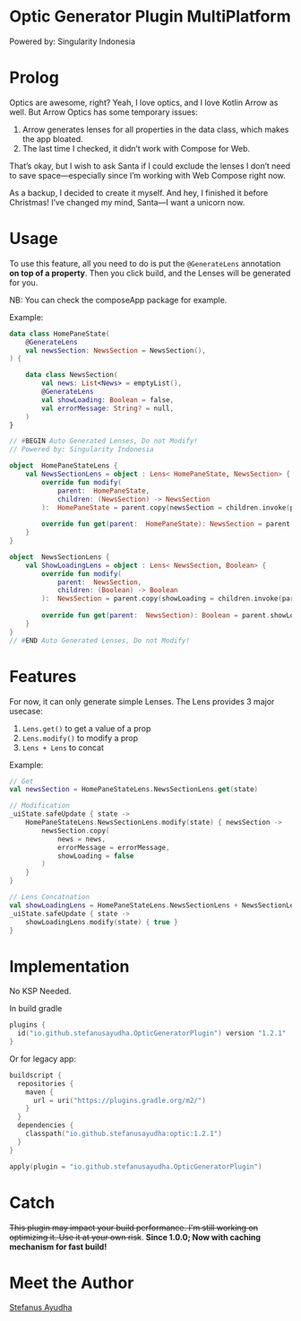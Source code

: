 # Optic Generator Plugin MultiPlatform
Powered by: Singularity Indonesia

# Prolog
Optics are awesome, right? Yeah, I love optics, and I love Kotlin Arrow as well.
But Arrow Optics has some temporary issues:

1. Arrow generates lenses for all properties in the data class, which makes the app bloated.
2. The last time I checked, it didn’t work with Compose for Web.

That’s okay, but I wish to ask Santa if I could exclude the lenses I don’t need to save space—especially since I’m working with Web Compose right now.

As a backup, I decided to create it myself. And hey, I finished it before Christmas! I’ve changed my mind, Santa—I want a unicorn now.

# Usage
To use this feature, all you need to do is put the `@GenerateLens` annotation **on top of a property**.
Then you click build, and the Lenses will be generated for you.

NB: You can check the composeApp package for example.

Example:
```kotlin
data class HomePaneState(
    @GenerateLens
    val newsSection: NewsSection = NewsSection(),
) {

    data class NewsSection(
        val news: List<News> = emptyList(),
        @GenerateLens
        val showLoading: Boolean = false,
        val errorMessage: String? = null,
    )
}

// #BEGIN Auto Generated Lenses, Do not Modify!
// Powered by: Singularity Indonesia

object  HomePaneStateLens {
    val NewsSectionLens = object : Lens< HomePaneState, NewsSection> {
        override fun modify(
            parent:  HomePaneState,
            children: (NewsSection) -> NewsSection
        ):  HomePaneState = parent.copy(newsSection = children.invoke(parent.newsSection))
    
        override fun get(parent:  HomePaneState): NewsSection = parent.newsSection
    }
}

object  NewsSectionLens {
    val ShowLoadingLens = object : Lens< NewsSection, Boolean> {
        override fun modify(
            parent:  NewsSection,
            children: (Boolean) -> Boolean
        ):  NewsSection = parent.copy(showLoading = children.invoke(parent.showLoading))
    
        override fun get(parent:  NewsSection): Boolean = parent.showLoading
    }
}
// #END Auto Generated Lenses, Do not Modify!
```

# Features
For now, it can only generate simple Lenses.
The Lens provides 3 major usecase:
1. `Lens.get()` to get a value of a prop
2. `Lens.modify()` to modify a prop
3. `Lens + Lens` to concat

Example:
```kotlin
// Get
val newsSection = HomePaneStateLens.NewsSectionLens.get(state)

// Modification
_uiState.safeUpdate { state ->
    HomePaneStateLens.NewsSectionLens.modify(state) { newsSection ->
        newsSection.copy(
            news = news,
            errorMessage = errorMessage,
            showLoading = false
        )
    }
}

// Lens Concatnation
val showLoadingLens = HomePaneStateLens.NewsSectionLens + NewsSectionLens.ShowLoadingLens
_uiState.safeUpdate { state ->
    showLoadingLens.modify(state) { true }
}
```

# Implementation
No KSP Needed.

In build gradle
```kotlin
plugins {
  id("io.github.stefanusayudha.OpticGeneratorPlugin") version "1.2.1"
}
```

Or for legacy app:
```kotlin
buildscript {
  repositories {
    maven {
      url = uri("https://plugins.gradle.org/m2/")
    }
  }
  dependencies {
    classpath("io.github.stefanusayudha:optic:1.2.1")
  }
}

apply(plugin = "io.github.stefanusayudha.OpticGeneratorPlugin")
```

# Catch
~~This plugin may impact your build performance. I'm still working on optimizing it. Use it at your own risk~~. **Since 1.0.0; Now with caching mechanism for fast build!** 

# Meet the Author
[Stefanus Ayudha](https://www.linkedin.com/in/stefanus-ayudha-447a98b5/)
